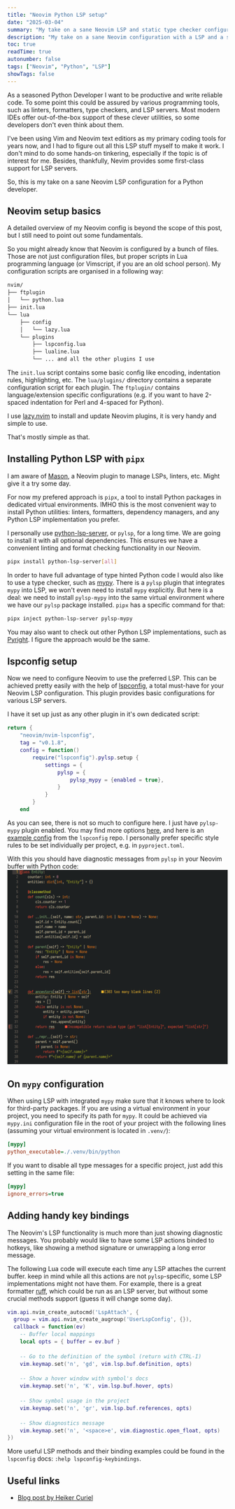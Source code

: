 ```yaml
---
title: "Neovim Python LSP setup"
date: "2025-03-04"
summary: "My take on a sane Neovim LSP and static type checker configuration."
description: "My take on a sane Neovim configuration with a LSP and a static type checker for a Python Developer."
toc: true 
readTime: true
autonumber: false 
tags: ["Neovim", "Python", "LSP"]
showTags: false 
---
```


As a seasoned Python Developer I want to be productive and write reliable code. To some point this could be assured by various programming tools,
such as linters, formatters, type checkers, and LSP servers. Most modern IDEs offer out-of-the-box support of these clever utilities, so some developers
don't even think about them.

I've been using Vim and Neovim text editiors as my primary coding tools for years now, and I had to figure out all this LSP stuff myself to make it work.
 I don't mind to do some hands-on tinkering, especially if the topic is of interest for me. Besides, thankfully, Nevim provides some first-class support
 for LSP servers.

So, this is my take on a sane Neovim LSP configuration for a Python developer. 

## Neovim setup basics
A detailed overview of my Neovim config is beyond the scope of this post, but I still need to point out some fundamentals.

So you might already know that Neovim is configured by a bunch of files. Those are not just configuration files, but proper scripts in Lua programming
language (or Vimscript, if you are an old school person). My configuration scripts are organised in a following way:

```bash
nvim/
├── ftplugin
│   └── python.lua 
├── init.lua
└── lua
    ├── config
    │   └── lazy.lua
    └── plugins
        ├── lspconfig.lua
        ├── lualine.lua
        └── ... and all the other plugins I use
```

The `init.lua` script contains some basic config like encoding, indentation rules, highlighting, etc.
The `lua/plugins/` directory contains a separate configuration script for each plugin.
The `ftplugin/` contains language/extension specific configurations (e.g. if you want to have 2-spaced indentation for Perl and 4-spaced for Python).

I use [lazy.nvim](https://lazy.folke.io/) to install and update Neovim plugins, it is very handy and simple to use.

That's mostly simple as that.

## Installing Python LSP with `pipx`
I am aware of [Mason](https://github.com/williamboman/mason.nvim), a Neovim plugin to manage LSPs, linters, etc. Might give it a try some day.

For now my prefered approach is `pipx`, a tool to install Python packages in dedicated virtual environments.
IMHO this is the most convenient way to install Python utilities: linters, formatters, dependency managers, and any Python LSP implementation you prefer.

I personally use [python-lsp-server](https://github.com/python-lsp/python-lsp-server), or `pylsp`, for a long time.
We are going to install it with all optional dependencies. This ensures we have a convenient linting and format checking functionality in our Neovim.

```bash
pipx install python-lsp-server[all]
```

In order to have full advantage of type hinted Python code I would also like to use a type checker, such as [mypy](https://github.com/python/mypy).
There is a `pylsp` plugin that integrates `mypy` into LSP, we won't even need to install `mypy` explicitly.
But here is a deal: we need to install `pylsp-mypy` into the same virtual environment where we have our `pylsp` package installed.
`pipx` has a specific command for that:

```bash
pipx inject python-lsp-server pylsp-mypy
```

You may also want to check out other Python LSP implementations, such as [Pyright](https://github.com/microsoft/pyright).
I figure the approach would be the same.

## lspconfig setup
Now we need to configure Neovim to use the preferred LSP. This can be achieved pretty easily with the help of
[lspconfig](https://github.com/neovim/nvim-lspconfig), a total must-have for your Neovim LSP configuration.
This plugin provides basic configurations for various LSP servers.

I have it set up just as any other plugin in it's own dedicated script:
```lua
return {
    "neovim/nvim-lspconfig",
    tag = "v0.1.8",
    config = function()
        require("lspconfig").pylsp.setup {
            settings = {
                pylsp = {
                    pylsp_mypy = {enabled = true},
                }
            }
        }
    end
```
As you can see, there is not so much to configure here. I just have `pylsp-mypy` plugin enabled.
You may find more options [here](https://github.com/python-lsp/python-lsp-server/blob/develop/CONFIGURATION.md),
and here is an [example config](https://github.com/neovim/nvim-lspconfig/blob/master/doc/configs.md#pylsp) from the `lspconfig` repo.
I personally prefer specific style rules to be set individually per project, e.g. in `pyproject.toml`.

With this you should have diagnostic messages from `pylsp` in your Neovim buffer with Python code:
![LSP messages](lsp-messages.png)

## On `mypy` configuration
When using LSP with integrated `mypy` make sure that it knows where to look for third-party packages. If you are using a virtual environment in your
project, you need to specify its path for `mypy`. It could be achieved via `mypy.ini` configuration file in the root of your project with the following
lines (assuming your virtual environment is located in `.venv/`):

```ini
[mypy]
python_executable=./.venv/bin/python
```

If you want to disable all type messages for a specific project, just add this setting in the same file:

```ini
[mypy]
ignore_errors=true
```

## Adding handy key bindings
The Neovim's LSP functionality is much more than just showing diagnostic messages.
You probably would like to have some LSP actions binded to hotkeys, like showing a method signature or unwrapping a long error message.

The following Lua code will execute each time any LSP attaches the current buffer. keep in mind while all this actions are not `pylsp`-specific, some LSP
implementations might not have them. For example, there is a great formatter [ruff](https://github.com/astral-sh/ruff), which could be run as an LSP server,
but without some crucial methods support (guess it will change some day).

```lua
vim.api.nvim_create_autocmd('LspAttach', {
  group = vim.api.nvim_create_augroup('UserLspConfig', {}),
  callback = function(ev)
    -- Buffer local mappings
    local opts = { buffer = ev.buf }
    
    -- Go to the definition of the symbol (return with CTRL-I)
    vim.keymap.set('n', 'gd', vim.lsp.buf.definition, opts)
    
    -- Show a hover window with symbol's docs
    vim.keymap.set('n', 'K', vim.lsp.buf.hover, opts)

    -- Show symbol usage in the project
    vim.keymap.set('n', 'gr', vim.lsp.buf.references, opts)

    -- Show diagnostics message
    vim.keymap.set('n', '<space>e', vim.diagnostic.open_float, opts)
})
```

More useful LSP methods and their binding examples could be found in the `lspconfig` docs: `:help lspconfig-keybindings`.

## Useful links
- [Blog post by Heiker Curiel](https://vonheikemen.github.io/devlog/tools/neovim-lsp-client-guide/)

